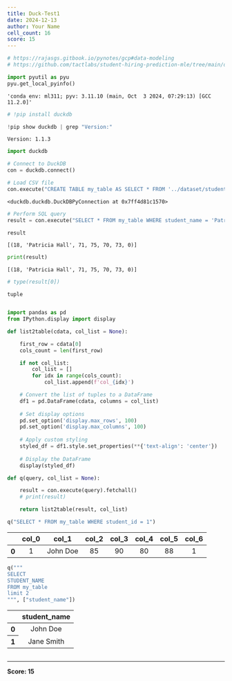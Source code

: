 ```yaml
---
title: Duck-Test1
date: 2024-12-13
author: Your Name
cell_count: 16
score: 15
---
```


```python
# https://rajasgs.gitbook.io/pynotes/gcp#data-modeling
# https://github.com/tactlabs/student-hiring-prediction-mle/tree/main/dataset
```


```python
import pyutil as pyu
pyu.get_local_pyinfo()
```




    'conda env: ml311; pyv: 3.11.10 (main, Oct  3 2024, 07:29:13) [GCC 11.2.0]'




```python
# !pip install duckdb
```


```python
!pip show duckdb | grep "Version:"
```

    Version: 1.1.3



```python
import duckdb
```


```python
# Connect to DuckDB
con = duckdb.connect()
```


```python
# Load CSV file
con.execute("CREATE TABLE my_table AS SELECT * FROM '../dataset/student_data.csv'")
```




    <duckdb.duckdb.DuckDBPyConnection at 0x7ff4d81c1570>




```python
# Perform SQL query
result = con.execute("SELECT * FROM my_table WHERE student_name = 'Patricia Hall'").fetchall()
```


```python
result
```




    [(18, 'Patricia Hall', 71, 75, 70, 73, 0)]




```python
print(result)
```

    [(18, 'Patricia Hall', 71, 75, 70, 73, 0)]



```python
# type(result[0])
```




    tuple




```python

import pandas as pd
from IPython.display import display

def list2table(cdata, col_list = None):

    first_row = cdata[0]
    cols_count = len(first_row)

    if not col_list:
        col_list = []
        for idx in range(cols_count):
            col_list.append(f'col_{idx}')

    # Convert the list of tuples to a DataFrame
    df1 = pd.DataFrame(cdata, columns = col_list)
    
    # Set display options
    pd.set_option('display.max_rows', 100)
    pd.set_option('display.max_columns', 100)
    
    # Apply custom styling
    styled_df = df1.style.set_properties(**{'text-align': 'center'})
    
    # Display the DataFrame
    display(styled_df)
```


```python
def q(query, col_list = None):

    result = con.execute(query).fetchall()
    # print(result)

    return list2table(result, col_list)
```


```python
q("SELECT * FROM my_table WHERE student_id = 1")
```


<style type="text/css">
#T_1bb30_row0_col0, #T_1bb30_row0_col1, #T_1bb30_row0_col2, #T_1bb30_row0_col3, #T_1bb30_row0_col4, #T_1bb30_row0_col5, #T_1bb30_row0_col6 {
  text-align: center;
}
</style>
<table id="T_1bb30">
  <thead>
    <tr>
      <th class="blank level0" >&nbsp;</th>
      <th id="T_1bb30_level0_col0" class="col_heading level0 col0" >col_0</th>
      <th id="T_1bb30_level0_col1" class="col_heading level0 col1" >col_1</th>
      <th id="T_1bb30_level0_col2" class="col_heading level0 col2" >col_2</th>
      <th id="T_1bb30_level0_col3" class="col_heading level0 col3" >col_3</th>
      <th id="T_1bb30_level0_col4" class="col_heading level0 col4" >col_4</th>
      <th id="T_1bb30_level0_col5" class="col_heading level0 col5" >col_5</th>
      <th id="T_1bb30_level0_col6" class="col_heading level0 col6" >col_6</th>
    </tr>
  </thead>
  <tbody>
    <tr>
      <th id="T_1bb30_level0_row0" class="row_heading level0 row0" >0</th>
      <td id="T_1bb30_row0_col0" class="data row0 col0" >1</td>
      <td id="T_1bb30_row0_col1" class="data row0 col1" >John Doe</td>
      <td id="T_1bb30_row0_col2" class="data row0 col2" >85</td>
      <td id="T_1bb30_row0_col3" class="data row0 col3" >90</td>
      <td id="T_1bb30_row0_col4" class="data row0 col4" >80</td>
      <td id="T_1bb30_row0_col5" class="data row0 col5" >88</td>
      <td id="T_1bb30_row0_col6" class="data row0 col6" >1</td>
    </tr>
  </tbody>
</table>




```python
q("""
SELECT 
STUDENT_NAME
FROM my_table
limit 2
""", ["student_name"])
```


<style type="text/css">
#T_dad1e_row0_col0, #T_dad1e_row1_col0 {
  text-align: center;
}
</style>
<table id="T_dad1e">
  <thead>
    <tr>
      <th class="blank level0" >&nbsp;</th>
      <th id="T_dad1e_level0_col0" class="col_heading level0 col0" >student_name</th>
    </tr>
  </thead>
  <tbody>
    <tr>
      <th id="T_dad1e_level0_row0" class="row_heading level0 row0" >0</th>
      <td id="T_dad1e_row0_col0" class="data row0 col0" >John Doe</td>
    </tr>
    <tr>
      <th id="T_dad1e_level0_row1" class="row_heading level0 row1" >1</th>
      <td id="T_dad1e_row1_col0" class="data row1 col0" >Jane Smith</td>
    </tr>
  </tbody>
</table>




```python

```


---
**Score: 15**